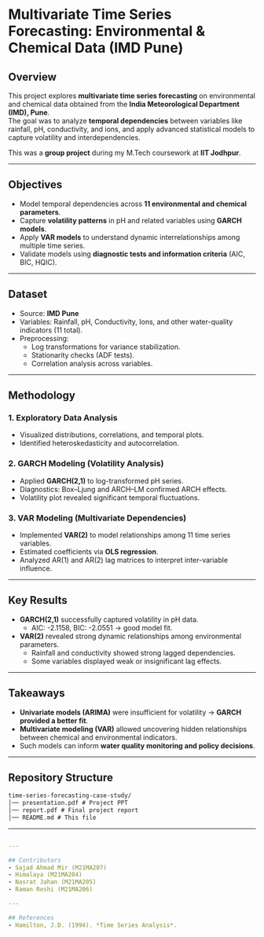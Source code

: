 # Multivariate Time Series Forecasting: Environmental & Chemical Data (IMD Pune)

## Overview  
This project explores **multivariate time series forecasting** on environmental and chemical data obtained from the **India Meteorological Department (IMD), Pune**.  
The goal was to analyze **temporal dependencies** between variables like rainfall, pH, conductivity, and ions, and apply advanced statistical models to capture volatility and interdependencies.  

This was a **group project** during my M.Tech coursework at **IIT Jodhpur**.  

---

## Objectives  
- Model temporal dependencies across **11 environmental and chemical parameters**.  
- Capture **volatility patterns** in pH and related variables using **GARCH models**.  
- Apply **VAR models** to understand dynamic interrelationships among multiple time series.  
- Validate models using **diagnostic tests and information criteria** (AIC, BIC, HQIC).  

---

## Dataset  
- Source: **IMD Pune**  
- Variables: Rainfall, pH, Conductivity, Ions, and other water-quality indicators (11 total).  
- Preprocessing:
  - Log transformations for variance stabilization.  
  - Stationarity checks (ADF tests).  
  - Correlation analysis across variables.  

---

## Methodology  

### 1. Exploratory Data Analysis  
- Visualized distributions, correlations, and temporal plots.  
- Identified heteroskedasticity and autocorrelation.  

### 2. GARCH Modeling (Volatility Analysis)  
- Applied **GARCH(2,1)** to log-transformed pH series.  
- Diagnostics: Box–Ljung and ARCH–LM confirmed ARCH effects.  
- Volatility plot revealed significant temporal fluctuations.  

### 3. VAR Modeling (Multivariate Dependencies)  
- Implemented **VAR(2)** to model relationships among 11 time series variables.  
- Estimated coefficients via **OLS regression**.  
- Analyzed AR(1) and AR(2) lag matrices to interpret inter-variable influence.  

---

## Key Results  

- **GARCH(2,1)** successfully captured volatility in pH data.  
  - AIC: -2.1158, BIC: -2.0551 → good model fit.  
- **VAR(2)** revealed strong dynamic relationships among environmental parameters.  
  - Rainfall and conductivity showed strong lagged dependencies.  
  - Some variables displayed weak or insignificant lag effects.  

---

## Takeaways  

- **Univariate models (ARIMA)** were insufficient for volatility → **GARCH provided a better fit**.  
- **Multivariate modeling (VAR)** allowed uncovering hidden relationships between chemical and environmental indicators.  
- Such models can inform **water quality monitoring and policy decisions**.  

---

## Repository Structure  

```markdown
time-series-forecasting-case-study/
│── presentation.pdf # Project PPT
│── report.pdf # Final project report
│── README.md # This file
```
---

```yaml

---

## Contributors  
- Sajad Ahmad Mir (M21MA207)  
- Himalaya (M21MA204)  
- Nasrat Jahan (M21MA205)  
- Raman Reshi (M21MA206)  

---

## References  
- Hamilton, J.D. (1994). *Time Series Analysis*.


